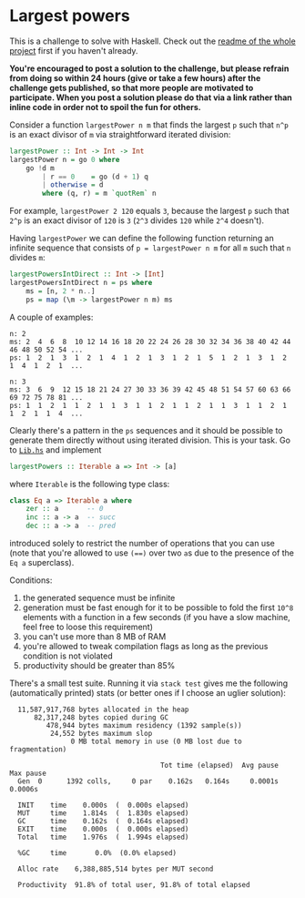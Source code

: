 # Largest powers

This is a challenge to solve with Haskell. Check out the [readme of the whole project](../README.md) first if you haven't already.

**You're encouraged to post a solution to the challenge, but please refrain from doing so within 24 hours (give or take a few hours) after the challenge gets published, so that more people are motivated to participate. When you post a solution please do that via a link rather than inline code in order not to spoil the fun for others.**

Consider a function `largestPower n m` that finds the largest `p` such that `n^p` is an exact divisor of `m` via straightforward iterated division:

```haskell
largestPower :: Int -> Int -> Int
largestPower n = go 0 where
    go !d m
        | r == 0    = go (d + 1) q
        | otherwise = d
        where (q, r) = m `quotRem` n
```

For example, `largestPower 2 120` equals `3`, because the largest `p` such that `2^p` is an exact divisor of `120` is `3` (`2^3` divides `120` while `2^4` doesn't).

Having `largestPower` we can define the following function returning an infinite sequence that consists of `p = largestPower n m` for all `m` such that `n` divides `m`:

```haskell
largestPowersIntDirect :: Int -> [Int]
largestPowersIntDirect n = ps where
    ms = [n, 2 * n..]
	ps = map (\m -> largestPower n m) ms
```

A couple of examples:

```
n: 2
ms: 2  4  6  8  10 12 14 16 18 20 22 24 26 28 30 32 34 36 38 40 42 44 46 48 50 52 54 ...
ps: 1  2  1  3  1  2  1  4  1  2  1  3  1  2  1  5  1  2  1  3  1  2  1  4  1  2  1  ...

n: 3
ms: 3  6  9  12 15 18 21 24 27 30 33 36 39 42 45 48 51 54 57 60 63 66 69 72 75 78 81 ...
ps: 1  1  2  1  1  2  1  1  3  1  1  2  1  1  2  1  1  3  1  1  2  1  1  2  1  1  4  ...
```

Clearly there's a pattern in the `ps` sequences and it should be possible to generate them directly without using iterated division. This is your task. Go to [`Lib.hs`](./src/Lib.hs) and implement

```haskell
largestPowers :: Iterable a => Int -> [a]
```

where `Iterable` is the following type class:

```haskell
class Eq a => Iterable a where
    zer :: a       -- 0
    inc :: a -> a  -- succ
    dec :: a -> a  -- pred
```

introduced solely to restrict the number of operations that you can use (note that you're allowed to use `(==)` over two `a`s due to the presence of the `Eq a` superclass).

Conditions:

1. the generated sequence must be infinite
2. generation must be fast enough for it to be possible to fold the first `10^8` elements with a function in a few seconds (if you have a slow machine, feel free to loose this requirement)
3. you can't use more than 8 MB of RAM
4. you're allowed to tweak compilation flags as long as the previous condition is not violated
5. productivity should be greater than 85%

There's a small test suite. Running it via `stack test` gives me the following (automatically printed) stats (or better ones if I choose an uglier solution):

```
  11,587,917,768 bytes allocated in the heap
      82,317,248 bytes copied during GC
         478,944 bytes maximum residency (1392 sample(s))
          24,552 bytes maximum slop
               0 MB total memory in use (0 MB lost due to fragmentation)

                                     Tot time (elapsed)  Avg pause  Max pause
  Gen  0      1392 colls,     0 par    0.162s   0.164s     0.0001s    0.0006s

  INIT    time    0.000s  (  0.000s elapsed)
  MUT     time    1.814s  (  1.830s elapsed)
  GC      time    0.162s  (  0.164s elapsed)
  EXIT    time    0.000s  (  0.000s elapsed)
  Total   time    1.976s  (  1.994s elapsed)

  %GC     time       0.0%  (0.0% elapsed)

  Alloc rate    6,388,885,514 bytes per MUT second

  Productivity  91.8% of total user, 91.8% of total elapsed
```
